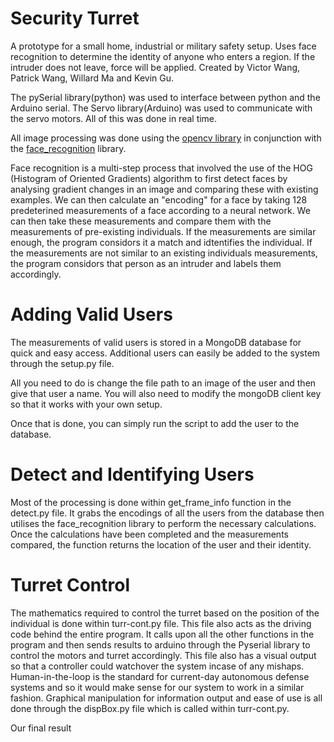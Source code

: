 # Security Turret

A prototype for a small home, industrial or military safety setup. Uses face recognition to determine the identity of anyone who enters a region. If the intruder does not leave, force will be applied. Created by Victor Wang, Patrick Wang, Willard Ma and Kevin Gu.

The pySerial library(python) was used to interface between python and the Arduino serial. The Servo library(Arduino) was used to communicate with the servo motors. All of this was done in real time.

All image processing was done using the [opencv library](https://opencv.org/) in conjunction with the [face_recognition](https://github.com/ageitgey/face_recognition) library. 

Face recognition is a multi-step process that involved the use of the HOG (Histogram of Oriented Gradients) algorithm to first detect faces by analysing gradient changes in an image and comparing these with existing examples. We can then calculate an "encoding" for a face by taking 128 predeterined measurements of a face according to a neural network. We can then take these measurements and compare them with the measurements of pre-existing individuals. If the measurements are similar enough, the program considors it a match and idtentifies the individual. If the measurements are not similar to an existing individuals measurements, the program considors that person as an intruder and labels them accordingly. 

# Adding Valid Users
The measurements of valid users is stored in a MongoDB database for quick and easy access. Additional users can easily be added to the system through the setup.py file. 

All you need to do is change the file path to an image of the user and then give that user a name. You will also need to modify the mongoDB client key so that it works with your own setup.

Once that is done, you can simply run the script to add the user to the database. 

# Detect and Identifying Users
Most of the processing is done within get\_frame\_info function in the detect.py file. It grabs the encodings of all the users from the database then utilises the face\_recognition library to perform the necessary calculations. Once the calculations have been completed and the measurements compared, the function returns the location of the user and their identity. 

# Turret Control
The mathematics required to control the turret based on the position of the individual is done within turr-cont.py file. This file also acts as the driving code behind the entire program. It calls upon all the other functions in the program and then sends results to arduino through the Pyserial library to control the motors and turret accordingly. This file also has a visual output so that a controller could watchover the system incase of any mishaps. Human-in-the-loop is the standard for current-day autonomous defense systems and so it would make sense for our system to work in a similar fashion. Graphical manipulation for information output and ease of use is all done through the dispBox.py file which is called within turr-cont.py.

[](turret.jpg)
Our final result


